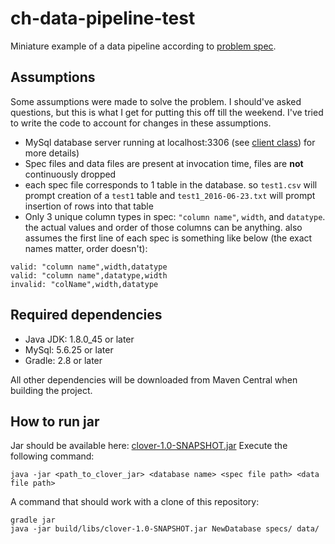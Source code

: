 # ch-data-pipeline-test
Miniature example of a data pipeline according to [problem spec](file_parser.md).

## Assumptions
Some assumptions were made to solve the problem. I should've asked questions,
but this is what I get for putting this off till the weekend.
I've tried to write the code to account for changes in these assumptions.

* MySql database server running at localhost:3306 (see [client class](src/main/java/com/ch/persistence/MySqlClient.java)) for more details)
* Spec files and data files are present at invocation time, files are **not** continuously dropped
* each spec file corresponds to 1 table in the database. so `test1.csv` will prompt creation
of a `test1` table and `test1_2016-06-23.txt` will prompt insertion of rows into that table
* Only 3 unique column types in spec: `"column name"`, `width`, and `datatype`.
the actual values and order of those columns can be anything. also assumes the first line of each spec is something like below (the exact names matter, order doesn't):
```
valid: "column name",width,datatype
valid: "column name",datatype,width
invalid: "colName",width,datatype
```

## Required dependencies
* Java JDK: 1.8.0_45 or later
* MySql: 5.6.25 or later
* Gradle: 2.8 or later

All other dependencies will be downloaded from Maven Central when building the project.

## How to run jar
Jar should be available here: [clover-1.0-SNAPSHOT.jar](clover-1.0-SNAPSHOT.jar)
Execute the following command:
```
java -jar <path_to_clover_jar> <database name> <spec file path> <data file path>
```
A command that should work with a clone of this repository:
```
gradle jar
java -jar build/libs/clover-1.0-SNAPSHOT.jar NewDatabase specs/ data/
```
